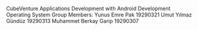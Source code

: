 CubeVenture
Applications Development with Android Development Operating System
Group Members:
Yunus Emre Pak 19290321
Umut Yılmaz Gündüz 19290313
Muhammet Berkay Garip 19290307

